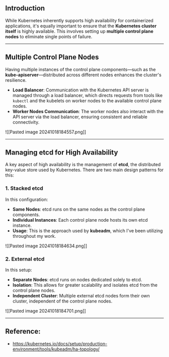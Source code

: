 ## Introduction

While Kubernetes inherently supports high availability for containerized applications, it's equally important to ensure that the **Kubernetes cluster itself** is highly available. This involves setting up **multiple control plane nodes** to eliminate single points of failure.

---
## Multiple Control Plane Nodes

Having multiple instances of the control plane components—such as the **kube-apiserver**—distributed across different nodes enhances the cluster's resilience.

- **Load Balancer**: Communication with the Kubernetes API server is managed through a load balancer, which directs requests from tools like `kubectl` and the kubelets on worker nodes to the available control plane nodes.
- **Worker Nodes Communication**: The worker nodes also interact with the API server via the load balancer, ensuring consistent and reliable connectivity.

![[Pasted image 20241018184557.png]]

---

## Managing etcd for High Availability

A key aspect of high availability is the management of **etcd**, the distributed key-value store used by Kubernetes. There are two main design patterns for this:

### 1. Stacked etcd

In this configuration:

- **Same Nodes**: etcd runs on the same nodes as the control plane components.
- **Individual Instances**: Each control plane node hosts its own etcd instance.
- **Usage**: This is the approach used by **kubeadm**, which I've been utilizing throughout my work.

![[Pasted image 20241018184634.png]]

### 2. External etcd

In this setup:

- **Separate Nodes**: etcd runs on nodes dedicated solely to etcd.
- **Isolation**: This allows for greater scalability and isolates etcd from the control plane nodes.
- **Independent Cluster**: Multiple external etcd nodes form their own cluster, independent of the control plane nodes.

![[Pasted image 20241018184701.png]]

---

## Reference: 
- https://kubernetes.io/docs/setup/production-environment/tools/kubeadm/ha-topology/
